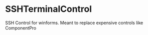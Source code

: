 # SSHTerminalControl
 SSH Control for winforms. Meant to replace expensive controls like ComponentPro
